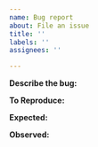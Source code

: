 ```yaml
---
name: Bug report
about: File an issue
title: ''
labels: ''
assignees: ''

---
```


**Describe the bug:**



**To Reproduce:**



**Expected:**



**Observed:**
